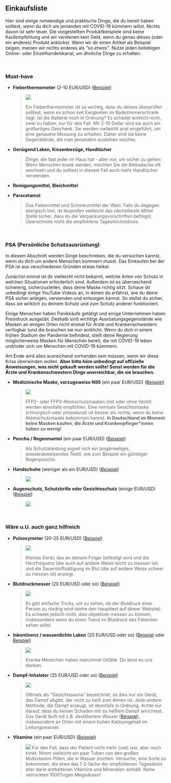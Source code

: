 ## Einkaufsliste

Hier sind einige notwendige und praktische Dinge, die du bereit haben solltest, wenn du dich um jemanden mit COVID-19 kümmern willst. Nichts davon ist sehr teuer. Die vorgestellten Produktbeispiele sind keine Kaufempfehlung und wir verdienen kein Geld, wenn du genau dieses (oder ein anderes) Produkt anklickst. Wenn wir dir einen Artikel als Beispiel zeigen, meinen wir nichts anderes als *"so etwas"*. Nutze jeden beliebigen Online- oder Einzelhandelskanal, um ähnliche Dinge zu erhalten. 

&nbsp;

### Must-have

* **Fieberthermometer** (2-10 EUR/USD) ([Beispiel](https://www.amazon.de/gp/product/B001NYHXYS))

   > ![](/images/thermometer.png)
   >
   > Ein Fieberthermometer ist so wichtig, dass du deines überprüfen solltest, wenn es schon seit Ewigkeiten im Badezimmerschrank liegt. Ist die Batterie noch in Ordnung? Es schadet wirklich nicht, zwei zu haben, nur für den Fall. Mit 2-10 Dollar sind sie auch ein großartiges Geschenk. Sie werden vielleicht anal eingeführt, um eine genauere Messung zu erhalten. Daher sind sie keine Gegenstände, die man jemandem ausleihen möchte.

* **Genügend Laken, Kissenbezüge, Handtücher**
   
   > Dinge, die fast jeder im Haus hat - aber nur, um sicher zu gehen: Wenn Menschen krank werden, möchten Sie die Bettwäsche oft wechseln und du solltest in diesem Fall auch mehr Handtücher verwenden.
   
* **Reinigungsmittel, Bleichmittel**

* **Paracetamol**

  > Das Fiebermittel und Schmerzmittel der Wahl. Falls du dagegen allergisch bist, ist Ibuprofen vielleicht das nächstbeste Mittel. Stelle sicher, dass du die Verpackungsvorschriften befolgst. Überschreite nicht die empfohlene Tageshöchstdosis.

&nbsp;

### PSA (Persönliche Schutzausrüstung)

In diesem Abschnitt werden Dinge beschrieben, die du versuchen kannst, wenn du dich um andere Menschen kümmern musst. Das Einkaufen bei der PSA ist aus verschiedenen Gründen etwas heikel.

Zunächst einmal ist dir vielleicht nicht bekannt, welche Arten von Schutz in welchen Situationen erforderlich sind. Außerdem ist es überraschend schwierig, sicherzustellen, dass deine Maske richtig sitzt. Schaue dir unbedingt einige YouTube-Videos an, in denen du erfährst, wie du deine PSA sicher anlegen, verwenden und entsorgen kannst. So stellst du sicher, dass sie wirklich zu deinem Schutz und zum Schutz anderer funktioniert. 

Einige Menschen haben Panikkäufe getätigt und einige Unternehmen haben Preisdruck ausgeübt. Deshalb sind wichtige Ausrüstungsgegenstände wie Masken an einigen Orten nicht einmal für Ärzte und Krankenschwestern verfügbar (und die brauchen sie nun wirklich). Wenn du dich in einem frühen Stadium der Pandemie befindest, stellt deine Regierung möglicherweise Masken für Menschen bereit, die mit COVID-19 leben und/oder sich um Menschen mit COVID-19 kümmern. 

Am Ende wird alles ausreichend vorhanden sein müssen, wenn wir diese Krise überwinden wollen. **Aber bitte höre unbedingt auf offizielle Anweisungen, was nicht gekauft werden sollte! Sonst werden für die Ärzte und Krankenschwestern Dinge unerreichbar, die sie brauchen.** 


* **Medizinische Maske, vorzugsweise N95** (ein paar EUR/USD) ([Beispiel](https://www.amazon.de/dp/B085H6Y6HN))
   > ![](/images/mask.png)
   >
   > FFP2- oder FFP3-Atemschutzmasken (mit oder ohne Ventil) werden ebenfalls empfohlen. Eine normale Gesichtsmaske (chirurgisch oder prozedural) ist besser als nichts, wenn du keine Atemschutzmaske bekommen kannst.
   > **In Deutschland im Moment keine Masken kaufen, die Ärzte und Krankenpfleger\*innen haben zu wenig!**

* **Poncho / Regenmantel** (ein paar EUR/USD) ([Beispiel](https://www.amazon.de/dp/B07DFDFFRX))

   > Als Schutzkleidung eignet sich ein langärmeliges, wasserabweisendes Textil, wie zum Beispiel ein günstiger Regenponcho.

* **Handschuhe** (weniger als ein EUR/USD) ([Beispiel](https://www.amazon.de/dp/B01LWJ80C7))
   > ![](/images/gloves.png)

* **Augenschutz, Schutzbrille oder Gesichtsschutz** (einige EUR/USD) ([Beispiel](https://www.amazon.de/dp/B002THV25Y))
   > ![](/images/glasses.png)
   >

&nbsp;

### Wäre u.U. auch ganz hilfreich

* **Pulsoxymeter** (20-25 EUR/USD) ([Beispiel](https://www.amazon.de/gp/product/B07P3ZS6L3))
   > ![](/images/pulse-oxi.png)
   >
   > Kleines Gerät, das an deinem Finger befestigt wird und die Herzfrequenz (die auch auf andere Weise leicht zu messen ist) und die Sauerstoffsättigung im Blut (die auf andere Weise schwer zu messen ist) anzeigt.
   

* **Blutdruckmesser** (20 EUR/USD oder so) ([Beispiel](https://www.amazon.de/gp/product/B07KY867ZH))
   > ![](/images/blood-pressure.png)
   >
   > Es gibt einfache Tricks, um zu sehen, ob der Blutdruck einer Person zu niedrig wird (siehe den Haupttext auf dieser Website). Es schadet jedoch nicht, dies objektiver messen zu können, insbesondere wenn du einen Trend im Blutdruck des Patienten sehen willst.

* **Inkontinenz / wasserdichte Laken** (20 EUR/USD oder so) ([Beispiel](https://www.amazon.de/Comfortcare-Inkontinenz-Bettw%C3%A4sche-waschbar-Blau/dp/B07W7CCQVG) oder [Beispiel](https://www.amazon.de/Co-operative-Independent-Living-Bettdeckenbezug-wasserabweisend/dp/B00BJMA8X2))
   > ![](/images/sheet.png)
   >
   > Kranke Menschen haben manchmal Unfälle. Du wirst es uns danken.

* **Dampf-Inhalator** (25 EUR/USD oder so) ([Beispiel](https://www.amazon.de/gp/product/B07SNQH6CZ))
   > ![](/images/steam.png)
   >
   > Oftmals als "Gesichtssauna" bezeichnet, ist dies nur ein Gerät, das Dampf abgibt, der nicht zu heiß zum Atmen ist. Jede andere Methode, die Dampf erzeugt, ist ebenfalls in Ordnung. Achte nur darauf, dass du keinen Schaden mit zu heißem Dampf anrichtest. Das Gerät läuft mit z.B. destilliertem Wasser ([Beispiel](https://www.amazon.de/gp/product/B07J5Y95MQ)), insbesondere an Orten mit einem hohen Kalziumgehalt im Leitungswasser. 

* **Vitamine** (ein paar EUR/USD) ([Beispiel](https://www.amazon.de/dp/B07S63PCZK))
   > ![](/Bilder/multi-vitamin.png)
   > Für den Fall, dass der Patient nicht mehr (viel) isst, aber noch trinkt. Nimm vielleicht ein paar Tuben von den großen Multivitamin-Pillen, die in Wasser zischen. Versuche, eine Sorte zu bekommen, die etwa das 1-2-fache der empfohlenen Tagesdosis aller darin enthaltenen Vitamine und Mineralien enthält. Keine verrückten 1000%igen Megadosen!
